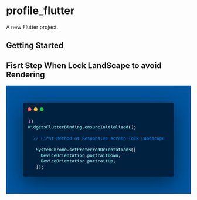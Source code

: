 # profile_flutter

A new Flutter project.

## Getting Started


## Fisrt Step When Lock LandScape to avoid Rendering

<img src="assets/first.png" width="1000"/>

